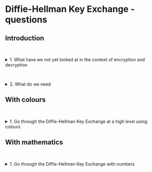 # Diffie-Hellman Key Exchange - questions

## Introduction

&nbsp;
<details>
<summary>
1. What have we not yet looked at in the context of encryption and decryption
</summary>

When looking at symmetric encryption and decryption, we've yet to answer a crucial question: How do both parties share a key in a secure manner? This could be done physically but often this won't be practical.
 
</details>

&nbsp;

<details>
<summary>
2. What do we need
</summary>
What we need is a key exchange algorithm.
</details>

## With colours

&nbsp;

<details>
<summary>
1. Go through the Diffie-Hellman Key Exchange at a high level using colours
</summary>
This process is summarised in the following:

![Diffie-Hellman colours](./images/Diffie_Hellman_colours.webp)

* Alice and Bob each pick a private colour. At no point do either send these private colours over the public communication channel (Eve can't see).
* A public colour is agreed upon. Eve can access the public colour at any point, as can Alice and Bob.
* Both Alice and Bob combine the public colour with their own private colours. This results in private colours that can't be seperated into their component colours. Even though Eve has access to the public colour it is computationally infeasible to try an extract what Alice or Bob's private colours were.
* Alice and Bob share the colours consisting of their own private colour and the public colour with each other.
* Each then adds their own private colour to end up with their shared secret key consisting of
    * Alice's colour
    * Bob's colour
    * The public colour
* We need part of a secret to generate that final key but Eve is never going to be able to access either one of those from the information that she has available to her
</details>

## With mathematics

&nbsp;

<details>
<summary>
1. Go through the Diffie-Hellman Key Exchange with numbers
</summary>

![Diffie-Hellman numbers](./images/Diffie_Hellman_numbers.png)


* In terms of the publicly agreed information, we have two values:
    * A large prime key $p$. The larger it is the harder it is for an attacker to perform a brute-force attack or solve the discrete logarithm problem.
    * A number $g$, typically chosen such that it generate all the elements of the group $modulo$ $p$ except $0$.
* Alice and Bob define their own private integers, $a$ and $b$, which are less than $p$ and are never communicated across the public channel.
* Alice calculates $A = g^{a} \mod p$ and Bob calculates $B = g^{b}\mod p$ and communicate these over the insecure channel. Knowing $p$ and $g$, it is still computationally infeasible for Eve to be able to figure out be private integers $a$ and $b$.
* Alice and Bob can then calculate the shared key by raising $B$ to the power of $a$ and $A$ to the power of $b$ respectively:

$$B^{a} = (g^{b})^{a} \mod p = (g^{a})^{b} \mod = A^{b}$$

* Even though Eve has access to $A$, $B$, and $g$ she's unable to derive the final secret key and doesn't have access to $a$ or $b$.
</details>